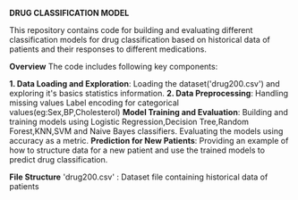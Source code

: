 **DRUG CLASSIFICATION MODEL**

This repository contains code for building and evaluating different classification models for drug classification based on historical data of patients and their responses to different medications.

**Overview**
The code includes following key components:

**1. Data Loading and Exploration**:
      Loading the dataset('drug200.csv') and exploring it's basics statistics information.
**2. Data Preprocessing**:
      Handling missing values
      Label encoding for categorical values(eg:Sex,BP,Cholesterol)
**Model Training and Evaluation**:
      Building and training models using Logistic Regression,Decision Tree,Random Forest,KNN,SVM and Naive Bayes classifiers.
      Evaluating the models using accuracy as a metric.
**Prediction for New Patients**:
      Providing an example of how to structure data for a new patient and use the trained models to predict drug classification.

**File Structure**
'drug200.csv' : Dataset file containing historical data of patients
